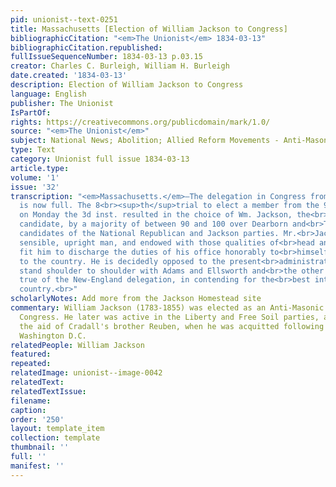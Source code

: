 ```yaml
---
pid: unionist--text-0251
title: Massachusetts [Election of William Jackson to Congress]
bibliographicCitation: "<em>The Unionist</em> 1834-03-13"
bibliographicCitation.republished: 
fullIssueSequenceNumber: 1834-03-13 p.03.15
creator: Charles C. Burleigh, William H. Burleigh
date.created: '1834-03-13'
description: Election of William Jackson to Congress
language: English
publisher: The Unionist
IsPartOf: 
rights: https://creativecommons.org/publicdomain/mark/1.0/
source: "<em>The Unionist</em>"
subject: National News; Abolition; Allied Reform Movements - Anti-Masonry
type: Text
category: Unionist full issue 1834-03-13
article.type: 
volume: '1'
issue: '32'
transcription: "<em>Massachusetts.</em>—The delegation in Congress from that State
  is now full. The 8<br><sup>th</sup>trial to elect a member from the 9<br><sup>th</sup>District
  on Monday the 3d inst. resulted in the choice of Wm. Jackson, the<br>Antimasonic
  candidate, by a majority of between 90 and 100 over Dearborn and<br>Thurber, the
  candidates of the National Republican and Jackson parties. Mr.<br>Jackson is a sound,
  sensible, upright man, and endowed with those qualities of<br>head and heart which
  fit him to discharge the duties of his office honorably to<br>himself and beneficially
  to the country. He is decidedly opposed to the present<br>administration, and will
  stand shoulder to shoulder with Adams and Ellsworth and<br>the other good men and
  true of the New-England delegation, in contending for the<br>best interests of the
  country.<br>"
scholarlyNotes: Add more from the Jackson Homestead site
commentary: William Jackson (1783-1855) was elected as an Anti-Masonic candidate to
  Congress. He later was active in the Liberty and Free Soil parties, and came to
  the aid of Cradall's brother Reuben, when he was acquitted following a trial in
  Washington D.C.
relatedPeople: William Jackson
featured: 
repeated: 
relatedImage: unionist--image-0042
relatedText: 
relatedTextIssue: 
filename: 
caption: 
order: '250'
layout: template_item
collection: template
thumbnail: ''
full: ''
manifest: ''
---
```

